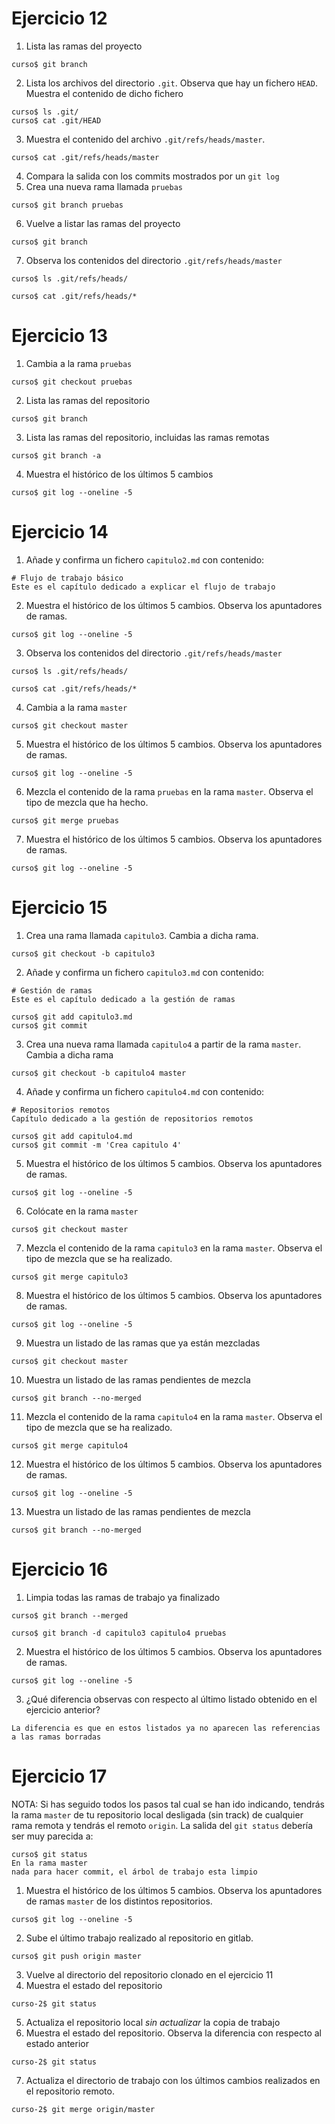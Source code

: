 # Ejercicio 12

1. Lista las ramas del proyecto
  ```
  curso$ git branch
  ```
2. Lista los archivos del directorio `.git`. Observa que hay un fichero `HEAD`. Muestra el contenido de dicho fichero
  ```
  curso$ ls .git/
  curso$ cat .git/HEAD
  ```
3. Muestra el contenido del archivo `.git/refs/heads/master`.
  ```
  curso$ cat .git/refs/heads/master
  ```
4. Compara la salida con los commits mostrados por un `git log`
5. Crea una nueva rama llamada `pruebas`
  ```
  curso$ git branch pruebas
  ```
6. Vuelve a listar las ramas del proyecto
  ```
  curso$ git branch
  ```
7. Observa los contenidos del directorio `.git/refs/heads/master`
  ```
  curso$ ls .git/refs/heads/
  ```
  ```
  curso$ cat .git/refs/heads/*
  ```

# Ejercicio 13

1. Cambia a la rama `pruebas`
  ```
  curso$ git checkout pruebas
  ```
2. Lista las ramas del repositorio
  ```
  curso$ git branch
  ```
3. Lista las ramas del repositorio, incluidas las ramas remotas
  ```
  curso$ git branch -a
  ```
4. Muestra el histórico de los últimos 5 cambios
  ```
  curso$ git log --oneline -5
  ```

# Ejercicio 14

1. Añade y confirma un fichero `capitulo2.md` con contenido:
  ```
  # Flujo de trabajo básico
  Este es el capítulo dedicado a explicar el flujo de trabajo
  ```
2. Muestra el histórico de los últimos 5 cambios. Observa los apuntadores de ramas.
  ```
  curso$ git log --oneline -5
  ```
3. Observa los contenidos del directorio `.git/refs/heads/master`
  ```
  curso$ ls .git/refs/heads/
  ```
  ```
  curso$ cat .git/refs/heads/*
  ```
4. Cambia a la rama `master`
  ```
  curso$ git checkout master
  ```
5. Muestra el histórico de los últimos 5 cambios. Observa los apuntadores de ramas.
  ```
  curso$ git log --oneline -5
  ```
6. Mezcla el contenido de la rama `pruebas` en la rama `master`. Observa el tipo de mezcla que ha hecho.
  ```
  curso$ git merge pruebas
  ```
7. Muestra el histórico de los últimos 5 cambios. Observa los apuntadores de ramas.
  ```
  curso$ git log --oneline -5
  ```

# Ejercicio 15

1. Crea una rama llamada `capitulo3`. Cambia a dicha rama.
  ```
  curso$ git checkout -b capitulo3
  ```
2. Añade y confirma un fichero `capitulo3.md` con contenido:
  ```
  # Gestión de ramas
  Este es el capítulo dedicado a la gestión de ramas
  ```
  ```
  curso$ git add capitulo3.md
  curso$ git commit
  ```
3. Crea una nueva rama llamada `capitulo4` a partir de la rama `master`. Cambia a dicha rama
  ```
  curso$ git checkout -b capitulo4 master
  ```
4. Añade y confirma un fichero `capitulo4.md` con contenido:
  ```
  # Repositorios remotos
  Capítulo dedicado a la gestión de repositorios remotos
  ```
  ```
  curso$ git add capitulo4.md
  curso$ git commit -m 'Crea capitulo 4'
  ```
5. Muestra el histórico de los últimos 5 cambios. Observa los apuntadores de ramas.
  ```
  curso$ git log --oneline -5
  ```
6. Colócate en la rama `master`
  ```
  curso$ git checkout master
  ```
7. Mezcla el contenido de la rama `capitulo3` en la rama `master`. Observa el tipo de mezcla que se ha realizado.
  ```
  curso$ git merge capitulo3
  ```
8. Muestra el histórico de los últimos 5 cambios. Observa los apuntadores de ramas.
  ```
  curso$ git log --oneline -5
  ```
9. Muestra un listado de las ramas que ya están mezcladas
  ```
  curso$ git checkout master
  ```
10. Muestra un listado de las ramas pendientes de mezcla
  ```
  curso$ git branch --no-merged
  ```
11. Mezcla el contenido de la rama `capitulo4` en la rama `master`. Observa el tipo de mezcla que se ha realizado.
  ```
  curso$ git merge capitulo4
  ```
12. Muestra el histórico de los últimos 5 cambios. Observa los apuntadores de ramas.
  ```
  curso$ git log --oneline -5
  ```
13. Muestra un listado de las ramas pendientes de mezcla
  ```
  curso$ git branch --no-merged
  ```

# Ejercicio 16

1. Limpia todas las ramas de trabajo ya finalizado
  ```
  curso$ git branch --merged
  ```
  ```
  curso$ git branch -d capitulo3 capitulo4 pruebas
  ```
2. Muestra el histórico de los últimos 5 cambios. Observa los apuntadores de ramas.
  ```
  curso$ git log --oneline -5
  ```
3. ¿Qué diferencia observas con respecto al último listado obtenido en el ejercicio anterior?
  ```
  La diferencia es que en estos listados ya no aparecen las referencias a las ramas borradas
  ```

# Ejercicio 17

NOTA: Si has seguido todos los pasos tal cual se han ido indicando, tendrás la rama `master` de tu repositorio local desligada (sin track) de cualquier rama remota y tendrás el remoto `origin`. La salida del `git status` debería ser muy parecida a:
```
curso$ git status
En la rama master
nada para hacer commit, el árbol de trabajo esta limpio
```

1. Muestra el histórico de los últimos 5 cambios. Observa los apuntadores de ramas `master` de los distintos repositorios.
  ```
  curso$ git log --oneline -5
  ```
2. Sube el último trabajo realizado al repositorio en gitlab.
  ```
  curso$ git push origin master
  ```
3. Vuelve al directorio del repositorio clonado en el ejercicio 11
4. Muestra el estado del repositorio
  ```
  curso-2$ git status
  ```
5. Actualiza el repositorio local *sin actualizar* la copia de trabajo
6. Muestra el estado del repositorio. Observa la diferencia con respecto al estado anterior
  ```
  curso-2$ git status
  ```
7. Actualiza el directorio de trabajo con los últimos cambios realizados en el repositorio remoto.
  ```
  curso-2$ git merge origin/master
  ```
